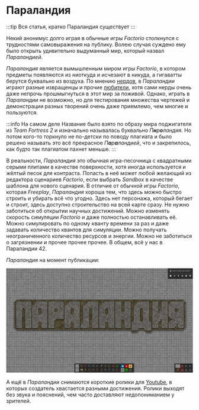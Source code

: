 # Параландия

:::tip Вся статья, кратко
Параландия существует
:::

Некий анонимус долго играя в обычные игры *Factorio* столкнулся с трудностями самовыражения на публику. Волею случая суждено ему было открыть удивительно выдуманный мир, который назвал *Параландией*.

*Параландия* является вымышленным миром игры *Factorio*, в котором предметы появляются из ниоткуда и исчезают в никуда, а гигаватты берутся буквально из воздуха. По мнению [нердов](NerdsVsGeeks.md#народные-деффутаты), в *Параландии* играют разные извращенцы и прочие [любители](NerdsVsGeeks.md#озабоченные-гигагерцами-и-тэрафлопсами), хотя сами нерды очень даже непрочь прошмыгнуться в этот мир за поживой. Однако, играть в *Параландии* не возможно, но для тестирования множества чертежей и демонстрации разных творений очень даже приемлемо, чем многие и пользуются.

:::info На самом деле
Название было взято по образу мира поджигателя из *Team Fortress 2* и изначально называлась буквально *П**и**р**о**ландия*. Но потом кого-то торкнуло не по-детски по поводу плагиата и было решено называть это всё прекрасное *П**а**р**а**ландией*, что и закрепилось, как будто так плагиатом пахнет меньше.
:::

В реальности, *Параландия* это обычная игра-песочница с квадратными серыми плитами в качестве поверхности, хотя иногда используется и жёлтый песок для контраста. Попасть в неё может любой желающий из редактора сценариев *Factorio*, если выбрать *Sandbox* в качестве шаблона для нового сценария. В отличие от обычной игры *Factorio*, которая *Freeplay*, *Параландия* хороша тем, что здесь можно быстро строить и убирать всё что угодно. Здесь нет персонажа, который бегает и строит, здесь доступно строительство на всей карте сразу. Не нужно заботиться об открытии научных достижений. Можно изменять скорость симуляции *Factorio* и даже полностью останавливать её. Можно симулировать по одному кванту времени за раз и даже задавать количество квантов для симуляции. Можно получать неограниченного количество ресурсов и энергии. Можно не заботиться о загрязнении и прочее прочее прочее. В общем, всё у нас в Параландии 42.

*Параландия* на момент публикации:

*![Параландия в Factorio](./Paraland.01.jpg)*

А ещё в *Параландии* снимаются короткие ролики для [Youtube](https://www.youtube.com/@AwesomeFactorio/shorts), в которых создатель хвастается разными достижения. Ролики выходят без звука и пояснений, чем часто доставляют недопониманием у зрителей.
